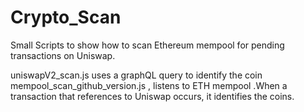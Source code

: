 # Crypto_Scan
Small Scripts to show how to scan Ethereum mempool for pending transactions on Uniswap. 

uniswapV2_scan.js uses a graphQL query to identify the coin
mempool_scan_github_version.js , listens to ETH mempool .When a transaction that references to Uniswap occurs, it identifies the coins.
